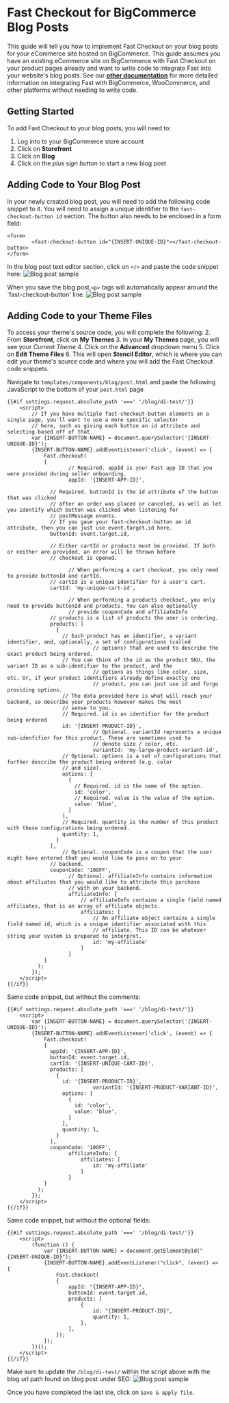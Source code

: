# Fast Checkout for BigCommerce Blog Posts

This guide will tell you how to implement Fast Checkout on your blog posts for your eCommerce site hosted on
BigCommerce. This guide assumes you have an existing eCommerce site on BigCommerce with Fast Checkout on your product
pages already and want to write code to integrate Fast into your website's blog posts. See our
[**other documentation**](https://fast.co/docs) for more detailed information on integrating Fast with
BigCommerce, WooCommerce, and other platforms without needing to write code.


## Getting Started
To add Fast Checkout to your blog posts, you will need to:

1. Log into to your BigCommerce store account
2. Click on **Storefront**
3. Click on **Blog**
4. Click on the *plus sign button* to start a new blog post


## Adding Code to Your Blog Post
In your newly created blog post, you will need to add the following code snippet to it. You will need to assign a unique
identifier to the `fast-checkout-button id` section. The button also needs to be enclosed in a form field:

```
<form>
		<fast-checkout-button id="{INSERT-UNIQUE-ID}"></fast-checkout-button>
</form>
```
In the blog post text editor section, click on `</>` and paste the code snippet here:
![Blog post sample](images/bigcommerce/blog_post1.png)


When you save the blog post,`<p>` tags will automatically appear around the `fast-checkout-button' line.
![Blog post sample](images/bigcommerce/blog_post2.png)

## Adding Code to your Theme Files
To access your theme's source code, you will complete the following:
2. From **Storefront**, click on **My Themes**
3. In your **My Themes** page, you will see your *Current Theme*
4. Click on the **Advanced** dropdown menu
5. Click on **Edit Theme Files**
6. This will open **Stencil Editor**, which is where you can edit your theme's source code and where you will add the Fast Checkout code snippets.

Navigate to `templates/components/blog/post.html` and paste the following JavaScript to the bottom of your `post.html` page
```
{{#if settings.request.absolute_path '===' '/blog/di-test/'}}
    <script>
        // If you have multiple fast-checkout-button elements on a single page, you'll want to use a more specific selector
        // here, such as giving each button an id attribute and selecting based off of that.
        var {INSERT-BUTTON-NAME} = document.querySelector('{INSERT-UNIQUE-ID}');
        {INSERT-BUTTON-NAME}.addEventListener('click', (event) => {
            Fast.checkout(
            {
                    // Required. appId is your Fast app ID that you were provided during seller onboarding.
                    appId: '{INSERT-APP-ID}',

              // Required. buttonId is the id attribute of the button that was clicked
              // after an order was placed or canceled, as well as let you identify which button was clicked when listening for
              // postMessage events.
              // If you gave your fast-checkout-button an id attribute, then you can just use event.target.id here.
              buttonId: event.target.id,

              // Either cartId or products must be provided. If both or neither are provided, an error will be thrown before
              // checkout is opened.

                    // When performing a cart checkout, you only need to provide buttonId and cartId.
              // cartId is a unique identifier for a user's cart.
              cartId: 'my-unique-cart-id',

                    // When performing a products checkout, you only need to provide buttonId and products. You can also optionally
                    // provide couponCode and affiliateInfo
              // products is a list of products the user is ordering.
              products: [
                {
                  // Each product has an identifier, a variant identifier, and, optionally, a set of configurations (called
                            // options) that are used to describe the exact product being ordered.
                  // You can think of the id as the product SKU, the variant ID as a sub-identifier to the product, and the
                            // options as things like color, size, etc. Or, if your product identifiers already define exactly one
                            // product, you can just use id and forgo providing options.
                  // The data provided here is what will reach your backend, so describe your products however makes the most
                  // sense to you.
                  // Required. id is an identifier for the product being ordered
                  id: '{INSERT-PRODUCT-ID}',
                            // Optional. variantId represents a unique sub-idenfifier for this product. These are sometimes used to
                            // denote size / color, etc.
                            variantId: 'my-large-product-variant-id',
                  // Optional. options is a set of configurations that further describe the product being ordered (e.g. color
                  // and size).
                  options: [
                    {
                      // Required. id is the name of the option.
                      id: 'color',
                      // Required. value is the value of the option.
                      value: 'blue',
                    }
                  ],
                  // Required. quantity is the number of this product with these configurations being ordered.
                  quantity: 1,
                }
              ],
                  // Optional. couponCode is a coupon that the user might have entered that you would like to pass on to your
              // backend.
              couponCode: '10OFF',
                    // Optional. affiliateInfo contains information about affiliates that you would like to attribute this purchase
                    // with on your backend.
                    affiliateInfo: {
                        // affiliateInfo contains a single field named affiliates, that is an array of affiliate objects.
                        affiliates: [
                            // An affiliate object contains a single field named id, which is a unique identifier associated with this
                            // affiliate. This ID can be whatever string your system is prepared to interpret.
                            id: 'my-affiliate'
                        ]
                    }
            }
          );
        });
    </script>
{{/if}}
```
Same code snippet, but without the comments:
```
{{#if settings.request.absolute_path '===' '/blog/di-test/'}}
    <script>
        var {INSERT-BUTTON-NAME} = document.querySelector('{INSERT-UNIQUE-ID}');
        {INSERT-BUTTON-NAME}.addEventListener('click', (event) => {
            Fast.checkout(
            {
              appId: '{INSERT-APP-ID}',
              buttonId: event.target.id,
              cartId: '{INSERT-UNIQUE-CART-ID}',
              products: [
                {
                  id: '{INSERT-PRODUCT-ID}',
                            variantId: '{INSERT-PRODUCT-VARIANT-ID}',
                  options: [
                    {
                      id: 'color',
                      value: 'blue',
                    }
                  ],
                  quantity: 1,
                }
              ],
              couponCode: '10OFF',
                    affiliateInfo: {
                        affiliates: [
                            id: 'my-affiliate'
                        ]
                    }
            }
          );
        });
    </script>
{{/if}}
```
Same code snippet, but without the optional fields:
```
{{#if settings.request.absolute_path '===' '/blog/di-test/'}}
    <script>
    	(function () {
            var {INSERT-BUTTON-NAME} = document.getElementById("{INSERT-UNIQUE-ID}");
            {INSERT-BUTTON-NAME}.addEventListener("click", (event) => {
            	Fast.checkout(
                {
	    			appId: "{INSERT-APP-ID}",
            	    buttonId: event.target.id,
            	    products: [
                        {
                            id: "{INSERT-PRODUCT-ID}",
                            quantity: 1,
                        },
         			],
        		});
        	});
        })();
    </script>
{{/if}}
```

Make sure to update the `/blog/di-test/` within the script above with the blog url path found on blog post under SEO:
![Blog post sample](images/bigcommerce/blog_post_url.png)

Once you have completed the last ste, click on `Save & apply file`.
